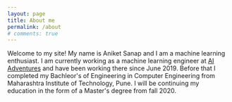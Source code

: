 ```yaml
---
layout: page
title: About me
permalink: /about
# comments: true
---
```


<div class="row justify-content-between">
<div class="col-md-8 pr-5">

<p>Welcome to my site! My name is Aniket Sanap and I am a machine learning enthusiast. I am currently working as a machine learning engineer at <a href='https://aiadventures.in'>AI Adventures</a> and have been working there since June 2019. Before that I completed my Bachleor's of Engineering in Computer Engineering from Maharashtra Institute of Technology, Pune. I will be continuing my education in the form of a Master's degree from fall 2020.</p>

<!-- <p class="mb-5"><img class="shadow-lg" src="{{site.baseurl}}/assets/images/mediumish-jekyll-template.png" alt="jekyll template mediumish" /></p>
<h4>Documentation</h4>

<p>Please, read the docs <a href="https://bootstrapstarter.com/bootstrap-templates/template-mediumish-bootstrap-jekyll/">here</a>.</p>

<h4>Questions or bug reports?</h4>

<p>Head over to our <a href="https://github.com/wowthemesnet/mediumish-theme-jekyll">Github repository</a>!</p> -->

</div>

<div class="col-md-4">

<div class="sticky-top sticky-top-80">
<!-- <h5>Buy me a coffee</h5>

<p>Thank you for your support! Your donation helps me to maintain and improve <a target="_blank" href="https://github.com/wowthemesnet/mediumish-theme-jekyll">Mediumish <i class="fab fa-github"></i></a>.</p>

<a target="_blank" href="https://www.wowthemes.net/donate/" class="btn btn-danger">Buy me a coffee</a> <a target="_blank" href="https://bootstrapstarter.com/bootstrap-templates/template-mediumish-bootstrap-jekyll/" class="btn btn-warning">Documentation</a> -->

<img src="{{site.baseurl}}/assets/images/Personal/display_picture.jpg" style='border-radius: 50%; display: block; margin-left: auto; margin-right: auto;width: 75%; height: 75%'/>
<p style='text-align: center;'>Get in touch!<br>You can contact me on <a href='https://www.linkedin.com/in/aniket-sanap-940145185/'>linkedin</a></p>
</div>
</div>
</div>
